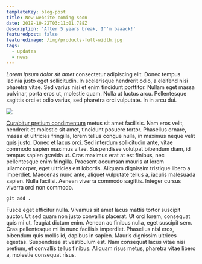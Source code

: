 ```yaml
---
templateKey: blog-post
title: New website coming soon
date: 2019-10-22T03:11:01.788Z
description: 'After 5 years break, I''m baaack!'
featuredpost: false
featuredimage: /img/products-full-width.jpg
tags:
  - updates
  - news
---
```

_Lorem ipsum dolor sit amet_ consectetur adipiscing elit. Donec tempus lacinia justo eget sollicitudin. In scelerisque hendrerit odio, a eleifend nisi pharetra vitae. Sed varius nisi et enim tincidunt porttitor. Nullam eget massa pulvinar, porta eros ut, molestie quam. Nulla ut luctus arcu. Pellentesque sagittis orci et odio varius, sed pharetra orci vulputate. In in arcu dui.

![](/img/blog-index.jpg)

[Curabitur pretium condimentum](#) metus sit amet facilisis. Nam eros velit, hendrerit et molestie sit amet, tincidunt posuere tortor. Phasellus ornare, massa et ultricies fringilla, lorem tellus congue nulla, in maximus neque velit quis justo. Donec et lacus orci. Sed interdum sollicitudin ante, vitae commodo sapien maximus vitae. Suspendisse volutpat bibendum diam, id tempus sapien gravida ut. Cras maximus erat at est finibus, nec pellentesque enim fringilla. Praesent accumsan mauris at lorem ullamcorper, eget ultricies est lobortis. Aliquam dignissim tristique libero a imperdiet. Maecenas nunc ante, aliquet vulputate tellus a, iaculis malesuada sapien. Nulla facilisi. Aenean viverra commodo sagittis. Integer cursus viverra orci non commodo.

```
git add .
```

Fusce eget efficitur nulla. Vivamus sit amet lacus mattis tortor suscipit auctor. Ut sed quam non justo convallis placerat. Ut orci lorem, consequat quis mi ut, feugiat dictum enim. Aenean ac finibus nulla, eget suscipit sem. Cras pellentesque mi in nunc facilisis imperdiet. Phasellus nisl eros, bibendum quis mollis id, dapibus in sapien. Mauris dignissim ultrices egestas. Suspendisse at vestibulum est. Nam consequat lacus vitae nisi pretium, et convallis tellus finibus. Aliquam risus metus, pharetra vitae libero a, molestie consequat risus.
